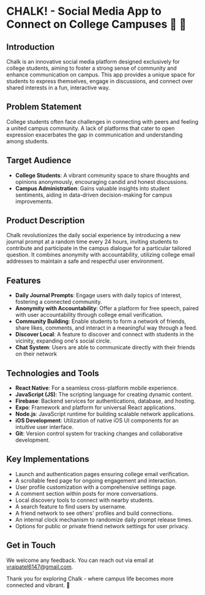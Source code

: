 # CHALK! - Social Media App to Connect on College Campuses 🏫 📱

## Introduction
Chalk is an innovative social media platform designed exclusively for college students, aiming to foster a strong sense of community and enhance communication on campus. This app provides a unique space for students to express themselves, engage in discussions, and connect over shared interests in a fun, interactive way.

## Problem Statement
College students often face challenges in connecting with peers and feeling a united campus community. A lack of platforms that cater to open expression exacerbates the gap in communication and understanding among students.

## Target Audience
- **College Students**: A vibrant community space to share thoughts and opinions anonymously, encouraging candid and honest discussions.
- **Campus Administration**: Gains valuable insights into student sentiments, aiding in data-driven decision-making for campus improvements.

## Product Description
Chalk revolutionizes the daily social experience by introducing a new journal prompt at a random time every 24 hours, inviting students to contribute and participate in the campus dialogue for a particular tailored question. It combines anonymity with accountability, utilizing college email addresses to maintain a safe and respectful user environment.

## Features
- **Daily Journal Prompts**: Engage users with daily topics of interest, fostering a connected community.
- **Anonymity with Accountability**: Offer a platform for free speech, paired with user accountability through college email verification.
- **Community Building**: Enable students to form a network of friends, share likes, comments, and interact in a meaningful way through a feed.
- **Discover Local**: A feature to discover and connect with students in the vicinity, expanding one's social circle.
- **Chat System**: Users are able to communicate directly with their friends on their network

## Technologies and Tools
- **React Native**: For a seamless cross-platform mobile experience.
- **JavaScript (JS)**: The scripting language for creating dynamic content.
- **Firebase**: Backend services for authentications, database, and hosting.
- **Expo**: Framework and platform for universal React applications.
- **Node.js**: JavaScript runtime for building scalable network applications.
- **iOS Development**: Utilization of native iOS UI components for an intuitive user interface.
- **Git**: Version control system for tracking changes and collaborative development.

## Key Implementations
- Launch and authentication pages ensuring college email verification.
- A scrollable feed page for ongoing engagement and interaction.
- User profile customization with a comprehensive settings page.
- A comment section within posts for more conversations.
- Local discovery tools to connect with nearby students.
- A search feature to find users by username.
- A friend network to see others' profiles and build connections.
- An internal clock mechanism to randomize daily prompt release times.
- Options for public or private friend network settings for user privacy.

## Get in Touch
We welcome any feedback. You can reach out via email at vrajpatel6147@gmail.com.

Thank you for exploring Chalk - where campus life becomes more connected and vibrant. 🥳
